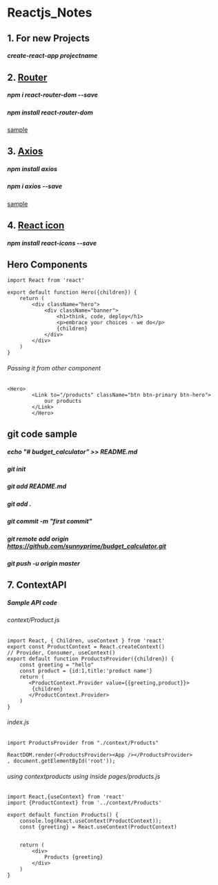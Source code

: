 # Reactjs_Notes

## 1. For new Projects
##### create-react-app projectname

## 2. [Router](https://reacttraining.com/react-router/web/guides/quick-start)
##### npm i react-router-dom --save
##### npm install react-router-dom
[sample](https://github.com/sunnyprime/Reactjs_Notes/blob/master/Router.md)


## 3. [Axios](https://www.npmjs.com/package/axios)
##### npm install axios
##### npm i axios --save
[sample](https://github.com/sunnyprime/Reactjs_Notes/blob/master/Axios.md)


 
 ## 4. [React icon](https://react-icons.netlify.com/#/)
 ##### npm install react-icons --save
 
 
 
## Hero Components
```
import React from 'react'

export default function Hero({children}) {
    return (
        <div className="hero">
            <div className="banner">
                <h1>think, code, deploy</h1>
                <p>embrace your choices - we do</p>
                {children}
            </div>
        </div>
    )
}

```
###### Passing it from other component
```
<Hero>
        <Link to="/products" className="btn btn-primary btn-hero">
            our products
        </Link>
        </Hero>
```

## git code sample
##### echo "# budget_calculator" >> README.md
##### git init
##### git add README.md
##### git add .
##### git commit -m "first commit"
##### git remote add origin https://github.com/sunnyprime/budget_calculator.git
##### git push -u origin master


## 7. ContextAPI
##### Sample API code

###### context/Product.js
```
import React, { Children, useContext } from 'react'
export const ProductContext = React.createContext()
// Provider, Consumer, useContext()
export default function ProductsProvider({children}) {
    const greeting = "hello" 
    const product = {id:1,title:'product name'}
    return (
       <ProductContext.Provider value={{greeting,product}}>
        {children}
       </ProductContext.Provider>
    )
}
```

###### index.js

```
import ProductsProvider from "./context/Products"

ReactDOM.render(<ProductsProvider><App /></ProductsProvider>
, document.getElementById('root'));
```
###### using contextproducts using inside pages/products.js
```
import React,{useContext} from 'react'
import {ProductContext} from '../context/Products'

export default function Products() {
    console.log(React.useContext(ProductContext));
    const {greeting} = React.useContext(ProductContext)

    
    return (
        <div> 
            Products {greeting}
        </div>
    )
}
```

